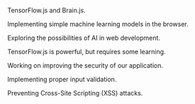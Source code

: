 TensorFlow.js and Brain.js.

Implementing simple machine learning models in the browser.

Exploring the possibilities of AI in web development.

TensorFlow.js is powerful, but requires some learning.

Working on improving the security of our application.

Implementing proper input validation.

Preventing Cross-Site Scripting (XSS) attacks.